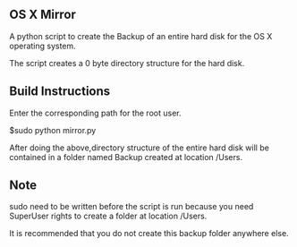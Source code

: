 ## OS X Mirror

A python script to create the Backup of an entire hard disk for the OS X operating system.

The script creates a 0 byte directory structure for the hard disk.


## Build Instructions

Enter the corresponding path for the root user.

$sudo python mirror.py 

After doing the above,directory structure of the entire hard disk will be contained in a folder named Backup created at location /Users.


## Note

sudo need to be written before the script is run because you need SuperUser rights to create a folder at location /Users.

It is recommended that you do not create this backup folder anywhere else.

